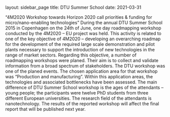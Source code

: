 layout: sidebar_page
title: DTU Summer School
date: 2021-03-31

“4M2020 Workshop towards Horizon 2020 call priorities & funding for micro/nano-enabling technologies”
During the annual DTU Summer School 2015 in Copenhagen on the 24th of June, one day roadmapping workshop conducted by the 4M2020 – EU project was held. This activity is related to one of the key objective of 4M2020 – developing an overarching roadmap for the development of the required large scale demonstration and pilot plants necessary to support the introduction of new technologies in the range of market sectors. Regarding this objective, a number of roadmapping workshops were planed. Their aim is to collect and validate information from a broad spectrum of stakeholders. 
The DTU workshop was one of the planed events. The chosen application area for that workshop was “Production and manufacturing”. Within this application areas, the technologies and associated bottlenecks have been assessed. 
The main difference of DTU Summer School workshop is the ages of the attendants – young people; the participants were twelve PhD students from three different European universities. The research field of the attendants is nanotechnology. 
The results of the reported workshop will affect the final report that will be published next year.